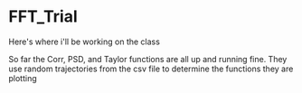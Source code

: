 # FFT_Trial
Here's where i'll be working on the class

So far the Corr, PSD, and Taylor functions are all up and running fine. They use random trajectories from the csv file to determine the functions they are plotting
